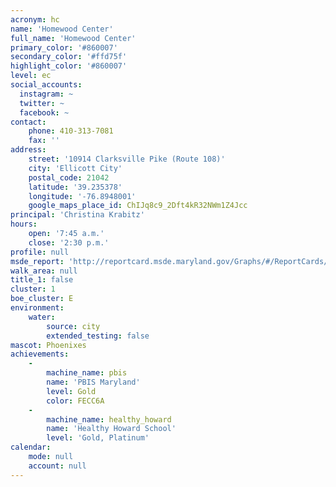 ```yaml
---
acronym: hc
name: 'Homewood Center'
full_name: 'Homewood Center'
primary_color: '#860007'
secondary_color: '#ffd75f'
highlight_color: '#860007'
level: ec
social_accounts:
  instagram: ~
  twitter: ~
  facebook: ~
contact:
    phone: 410-313-7081
    fax: ''
address:
    street: '10914 Clarksville Pike (Route 108)'
    city: 'Ellicott City'
    postal_code: 21042
    latitude: '39.235378'
    longitude: '-76.8948001'
    google_maps_place_id: ChIJq8c9_2Dft4kR32NWm1Z4Jcc
principal: 'Christina Krabitz'
hours:
    open: '7:45 a.m.'
    close: '2:30 p.m.'
profile: null
msde_report: 'http://reportcard.msde.maryland.gov/Graphs/#/ReportCards/ReportCardSchool/1//1/13/0080/'
walk_area: null
title_1: false
cluster: 1
boe_cluster: E
environment:
    water:
        source: city
        extended_testing: false
mascot: Phoenixes
achievements:
    -
        machine_name: pbis
        name: 'PBIS Maryland'
        level: Gold
        color: FECC6A
    -
        machine_name: healthy_howard
        name: 'Healthy Howard School'
        level: 'Gold, Platinum'
calendar:
    mode: null
    account: null
---
```

